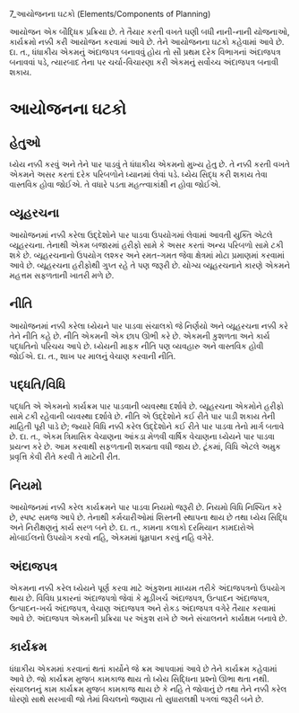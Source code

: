 7_આયોજનના ઘટકો
(Elements/Components of Planning)

આયોજન એક બૌદ્ધિક પ્રક્રિયા છે. તે તૈયાર કરતી વખતે ઘણી બધી નાની-નાની યોજનાઓ, કાર્યક્રમો નક્કી કરી આયોજન કરવામાં આવે છે. તેને આયોજનના ઘટકો કહેવામાં આવે છે. દા. ત., ધંધાકીય એકમનું અંદાજપત્ર બનાવવું હોય તો સૌ પ્રથમ દરેક વિભાગનાં અંદાજપત્ર બનાવવાં પડે, ત્યારબાદ તેના પર ચર્ચા-વિચારણા કરી એકમનું સર્વોચ્ચ અંદાજપત્ર બનાવી શકાય.

# આયોજનના ઘટકો

## હેતુઓ

ધ્યેય નક્કી કરવું અને તેને પાર પાડવું તે ધંધાકીય એકમનો મુખ્ય હેતુ છે. તે નક્કી કરતી વખતે એકમને અસર કરતાં દરેક પરિબળોને ધ્યાનમાં લેવાં પડે. ધ્યેય સિદ્ધ કરી શકાય તેવા વાસ્તવિક હોવા જોઈએ. તે વધારે પડતા મહત્ત્વાકાંક્ષી ન હોવા જોઈએ.

## વ્યૂહરચના

આયોજનમાં નક્કી કરેલા ઉદ્દેશોને પાર પાડવા ઉપયોગમાં લેવામાં આવતી યુક્તિ એટલે વ્યૂહરચના. તેનાથી એકમ બજારમાં હરીફો સામે કે અસર કરતાં અન્ય પરિબળો સામે ટકી શકે છે. વ્યૂહરચનાનો ઉપયોગ લશ્કર અને રમત-ગમત જેવા ક્ષેત્રમાં મોટા પ્રમાણમાં કરવામાં આવે છે. વ્યૂહરચના હરીફોથી ગુપ્ત રહે તે પણ જરૂરી છે. યોગ્ય વ્યૂહરચનાને કારણે એકમને મહત્તમ સફળતાની ખાતરી મળે છે.

## નીતિ

આયોજનમાં નક્કી કરેલા ધ્યેયને પાર પાડવા સંચાલકો જે નિર્ણયો અને વ્યૂહરચના નક્કી કરે તેને નીતિ કહે છે. નીતિ એકમની એક છાપ ઊભી કરે છે. એકમની કુશળતા અને કાર્ય પદ્ધતિનો પરિચય આપે છે. ધ્યેયની માફક નીતિ પણ વ્યવહારુ અને વાસ્તવિક હોવી જોઈએ. દા. ત., શાખ પર માલનું વેચાણ કરવાની નીતિ.

## પદ્ધતિ/વિધિ

પદ્ધતિ એ એકમનો કાર્યક્રમ પાર પાડવાની વ્યવસ્થા દર્શાવે છે. વ્યૂહરચના એકમોને હરીફો સામે ટકી રહેવાની વ્યવસ્થા દર્શાવે છે. નીતિ એ ઉદ્દેશોને કઈ રીતે પાર પાડી શકાય તેની માહિતી પૂરી પાડે છે; જ્યારે વિધિ નક્કી કરેલ ઉદ્દેશોને કઈ રીતે પાર પાડવા તેનો માર્ગ બતાવે છે. દા. ત., એકમ ત્રિમાસિક વેચાણના આંકડા મેળવી વાર્ષિક વેચાણના ધ્યેયને પાર પાડવા પ્રયત્ન કરે છે. આમ કરવાથી સફળતાની શક્યતા વધી જાય છે. ટૂંકમાં, વિધિ એટલે અમુક પ્રવૃત્તિ કેવી રીતે કરવી તે માટેની રીત.

## નિયમો

આયોજનમાં નક્કી કરેલ કાર્યક્રમને પાર પાડવા નિયમો જરૂરી છે. નિયમો વિધિ નિશ્ચિત કરે છે, સ્પષ્ટ સમજ આપે છે. તેનાથી કર્મચારીઓમાં શિસ્તની સ્થાપના થાય છે તથા ધ્યેય સિદ્ધિ અને નિરીક્ષણનું કાર્ય સરળ બને છે. દા. ત., કામના કલાકો દરમિયાન કામદારોએ મોબાઈલનો ઉપયોગ કરવો નહિ, એકમમાં ધૂમ્રપાન કરવું નહિ વગેરે.

## અંદાજપત્ર

એકમના નક્કી કરેલ ધ્યેયને પૂર્ણ કરવા માટે અંકુશના માધ્યમ તરીકે અંદાજપત્રનો ઉપયોગ થાય છે. વિવિધ પ્રકારનાં અંદાજપત્રો જેવાં કે મૂડીખર્ચ અંદાજપત્ર, ઉત્પાદન અંદાજપત્ર, ઉત્પાદન-ખર્ચ અંદાજપત્ર, વેચાણ અંદાજપત્ર અને રોકડ અંદાજપત્ર વગેરે તૈયાર કરવામાં આવે છે. અંદાજપત્ર એકમની પ્રક્રિયા પર અંકુશ રાખે છે અને સંચાલનને કાર્યક્ષમ બનાવે છે.

## કાર્યક્રમ

ધંધાકીય એકમમાં કરવાનાં થતાં કાર્યોને જે ક્રમ આપવામાં આવે છે તેને કાર્યક્રમ કહેવામાં આવે છે. જો કાર્યક્રમ મુજબ કામકાજ થાય તો ધ્યેય સિદ્ધિના પ્રશ્નો ઊભા થતા નથી. સંચાલનનું કામ કાર્યક્રમ મુજબ કામકાજ થાય છે કે નહિ તે જોવાનું છે તથા તેને નક્કી કરેલ ધોરણો સાથે સરખાવી જો તેમાં વિચલનો જણાય તો સુધારાલક્ષી પગલાં જરૂરી બને છે.
